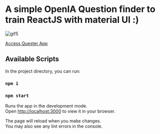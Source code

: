 # A simple OpenIA Question finder to train ReactJS with material UI :)

![gif5](https://user-images.githubusercontent.com/58194653/210456489-844a067a-535d-4c55-9b60-e4bd8c7c83db.gif)

[Access Quester App](https://quester-99fmnb8yj-caique-p.vercel.app)

## Available Scripts

In the project directory, you can run:

### `npm i`
### `npm start`

Runs the app in the development mode.\
Open [http://localhost:3000](http://localhost:3000) to view it in your browser.

The page will reload when you make changes.\
You may also see any lint errors in the console.
